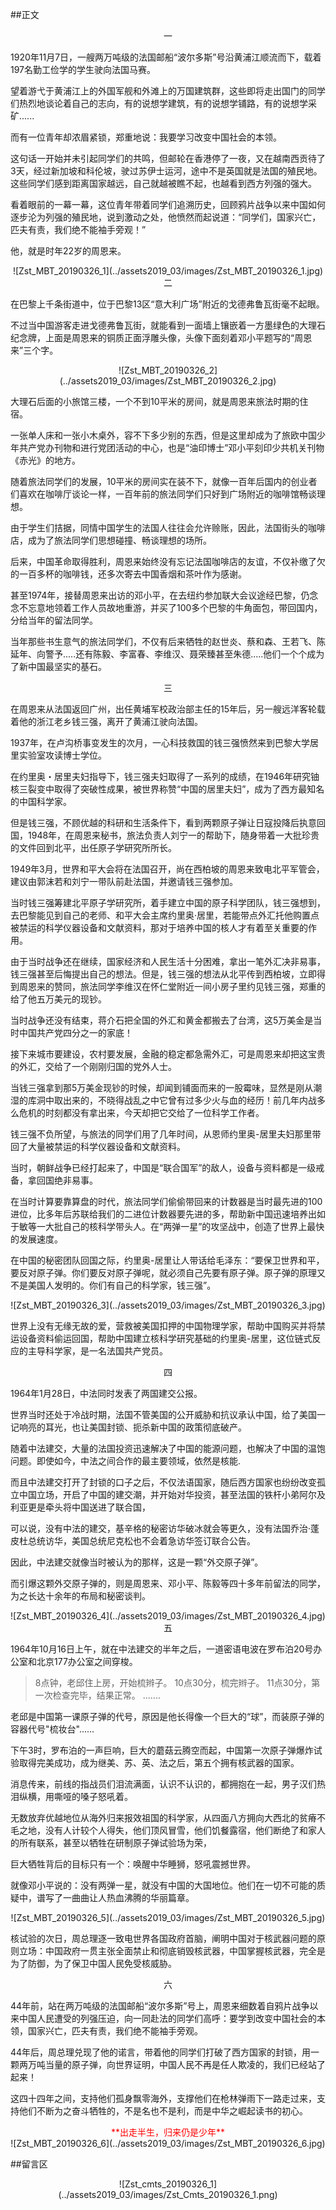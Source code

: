 ##正文

 <div align="center">一</div>

1920年11月7日，一艘两万吨级的法国邮船“波尔多斯”号沿黄浦江顺流而下，载着197名勤工俭学的学生驶向法国马赛。

望着游弋于黄浦江上的外国军舰和外滩上的万国建筑群，这些即将走出国门的同学们热烈地谈论着自己的志向，有的说想学建筑，有的说想学铺路，有的说想学采矿......

而有一位青年却浓眉紧锁，郑重地说：我要学习改变中国社会的本领。

这句话一开始并未引起同学们的共鸣，但邮轮在香港停了一夜，又在越南西贡待了3天，经过新加坡和科伦坡，驶过苏伊士运河，途中不是英国就是法国的殖民地。这些同学们感到距离国家越远，自己就越被瞧不起，也越看到西方列强的强大。

看着眼前的一幕一幕，这位青年带着同学们追溯历史，回顾鸦片战争以来中国如何逐步沦为列强的殖民地，说到激动之处，他愤然而起说道：“同学们，国家兴亡，匹夫有责，我们绝不能袖手旁观！”

他，就是时年22岁的周恩来。

 <div align="center">![Zst_MBT_20190326_1](../assets2019_03/images/Zst_MBT_20190326_1.jpg)</div>

 <div align="center">二</div>

在巴黎上千条街道中，位于巴黎13区“意大利广场”附近的戈德弗鲁瓦街毫不起眼。

不过当中国游客走进戈德弗鲁瓦街，就能看到一面墙上镶嵌着一方墨绿色的大理石纪念牌，上面是周恩来的铜质正面浮雕头像，头像下面刻着邓小平题写的“周恩来”三个字。

 <div align="center">![Zst_MBT_20190326_2](../assets2019_03/images/Zst_MBT_20190326_2.jpg)</div>

大理石后面的小旅馆三楼，一个不到10平米的房间，就是周恩来旅法时期的住宿。

一张单人床和一张小木桌外，容不下多少别的东西，但是这里却成为了旅欧中国少年共产党办刊物和进行党团活动的中心，也是“油印博士”邓小平刻印少共机关刊物《赤光》的地方。

随着旅法同学们的发展，10平米的房间实在装不下，就像一百年后国内的创业者们喜欢在咖啡厅谈论一样，一百年前的旅法同学们只好到广场附近的咖啡馆畅谈理想。

由于学生们拮据，同情中国学生的法国人往往会允许赊账，因此，法国街头的咖啡店，成为了旅法同学们思想碰撞、畅谈理想的场所。

后来，中国革命取得胜利，周恩来始终没有忘记法国咖啡店的友谊，不仅补缴了欠的一百多杯的咖啡钱，还多次寄去中国香烟和茶叶作为感谢。

甚至1974年，接替周恩来出访的邓小平，在去纽约参加联大会议途经巴黎，仍念念不忘意地领着工作人员故地重游，并买了100多个巴黎的牛角面包，带回国内，分给当年的留法同学。

当年那些书生意气的旅法同学们，不仅有后来牺牲的赵世炎、蔡和森、王若飞、陈延年、向警予.....还有陈毅、李富春、李维汉、聂荣臻甚至朱德.....他们一个个成为了新中国最坚实的基石。


 <div align="center">三</div>

在周恩来从法国返回广州，出任黄埔军校政治部主任的15年后，另一艘远洋客轮载着他的浙江老乡钱三强，离开了黄浦江驶向法国。

1937年，在卢沟桥事变发生的次月，一心科技救国的钱三强愤然来到巴黎大学居里实验室攻读博士学位。

在约里奥・居里夫妇指导下，钱三强夫妇取得了一系列的成绩，在1946年研究铀核三裂变中取得了突破性成果，被世界称赞“中国的居里夫妇”，成为了西方最知名的中国科学家。

但是钱三强，不顾优越的科研和生活条件下，看到两颗原子弹让日寇投降后执意回国，1948年，在周恩来秘书，旅法负责人刘宁一的帮助下，随身带着一大批珍贵的文件回到北平，出任原子学研究所所长。

1949年3月，世界和平大会将在法国召开，尚在西柏坡的周恩来致电北平军管会，建议由郭沫若和刘宁一带队前赴法国，并邀请钱三强参加。

当时钱三强筹建北平原子学研究所，着手建立中国的原子科学团队，钱三强想到，去巴黎能见到自己的老师、和平大会主席约里奥·居里，若能带点外汇托他购置点被禁运的科学仪器设备和文献资料，那对于培养中国的核人才有着至关重要的作用。

由于当时战争还在继续，国家经济和人民生活十分困难，拿出一笔外汇决非易事，钱三强甚至后悔提出自己的想法。但是，钱三强的想法从北平传到西柏坡，立即得到周恩来的赞同，旅法同学李维汉在怀仁堂附近一间小房子里约见钱三强，郑重的给了他五万美元的现钞。

当时战争还没有结束，蒋介石把全国的外汇和黄金都搬去了台湾，这5万美金是当时中国共产党四分之一的家底！

接下来城市要建设，农村要发展，金融的稳定都急需外汇，可是周恩来却把这宝贵的外汇，交给了一个刚刚归国的党外人士。

当钱三强拿到那5万美金现钞的时候，却闻到铺面而来的一股霉味，显然是刚从潮湿的库洞中取出来的，不晓得战乱之中它曾有过多少火与血的经历！前几年内战多么危机的时刻都没有拿出来，今天却把它交给了一位科学工作者。

钱三强不负所望，与旅法的同学们用了几年时间，从恩师约里奥-居里夫妇那里带回了大量被禁运的科学仪器设备和文献资料。

当时，朝鲜战争已经打起来了，中国是“联合国军”的敌人，设备与资料都是一级戒备，拿回国绝非易事。

在当时计算要靠算盘的时代，旅法同学们偷偷带回来的计数器是当时最先进的100进位，比多年后苏联给我们的二进位计数器要先进的多，帮助新中国迅速培养出如于敏等一大批自己的核科学带头人。在“两弹一星”的攻坚战中，创造了世界上最快的发展速度。

在中国的秘密团队回国之际，约里奥-居里让人带话给毛泽东：“要保卫世界和平，要反对原子弹。你们要反对原子弹呢，就必须自己先要有原子弹。原子弹的原理又不是美国人发明的。你们有自己的科学家，钱三强”。

 <div align="center">![Zst_MBT_20190326_3](../assets2019_03/images/Zst_MBT_20190326_3.jpg)</div>

世界上没有无缘无故的爱，营救被美国扣押的中国物理学家，帮助中国购买并将禁运设备资料偷运回国，帮助中国建立核科学研究基础的约里奥-居里，这位链式反应的主导科学家，是一名法国共产党员。



 <div align="center">四</div>

1964年1月28日，中法同时发表了两国建交公报。

世界当时还处于冷战时期，法国不管美国的公开威胁和抗议承认中国，给了美国一记响亮的耳光，也让美国封锁、扼杀新中国的政策彻底破产。

随着中法建交，大量的法国投资迅速解决了中国的能源问题，也解决了中国的温饱问题。即使如今，中法之间合作的最主要领域，依然是核能.

而且中法建交打开了封锁的口子之后，不仅法语国家，随后西方国家也纷纷改变孤立中国立场，开启了中国的建交潮，并开始对华投资，甚至法国的铁杆小弟阿尔及利亚更是牵头将中国送进了联合国，

可以说，没有中法的建交，基辛格的秘密访华破冰就会等更久，没有法国乔治·蓬皮杜总统访华，美国总统尼克松也不会着急访华签订联合公告。

因此，中法建交就像当时被认为的那样，这是一颗“外交原子弹”。

而引爆这颗外交原子弹的，则是周恩来、邓小平、陈毅等四十多年前留法的同学，为之长达十余年的布局和秘密谈判。

 <div align="center">![Zst_MBT_20190326_4](../assets2019_03/images/Zst_MBT_20190326_4.jpg)</div>

 <div align="center">五</div>

1964年10月16日上午，就在中法建交的半年之后，一道密语电波在罗布泊20号办公室和北京177办公室之间穿梭。

>8点钟，老邱住上房，开始梳辫子。
>10点30分，梳完辫子。
>11点30分，第一次检查完毕，结果正常。
>.......

老邱是中国第一课原子弹的代号，原因是他长得像一个巨大的“球”，而装原子弹的容器代号"梳妆台"......

下午3时，罗布泊的一声巨响，巨大的蘑菇云腾空而起，中国第一次原子弹爆炸试验取得完美成功，成为继美、苏、英、法之后，第五个拥有核武器的国家。

消息传来，前线的指战员们泪流满面，认识不认识的，都拥抱在一起，男子汉们热泪纵横，用嘶哑的嗓子怒吼着。

无数放弃优越地位从海外归来报效祖国的科学家，从四面八方拥向大西北的贫瘠不毛之地，没有人计较个人得失，他们顶风冒雪，他们饥餐露宿，他们断绝了和家人的所有联系，甚至以牺牲在研制原子弹试验场为荣，

巨大牺牲背后的目标只有一个：唤醒中华睡狮，怒吼震撼世界。

就像邓小平说的：没有两弹一星，就没有中国的大国地位。他们在一切不可能的质疑中，谱写了一曲曲让人热血沸腾的华丽篇章。

 <div align="center">![Zst_MBT_20190326_5](../assets2019_03/images/Zst_MBT_20190326_5.jpg)</div>

核试验的次日，周总理逐一致电世界各国政府首脑，阐明中国对于核武器问题的原则立场：中国政府一贯主张全面禁止和彻底销毁核武器，中国掌握核武器，完全是为了防御，为了保卫中国人民免受核威胁。


 <div align="center">六</div>

44年前，站在两万吨级的法国邮船“波尔多斯”号上，周恩来细数着自鸦片战争以来中国人民遭受的列强压迫，向一同赴法的同学们高呼：要学到改变中国社会的本领，国家兴亡，匹夫有责，我们绝不能袖手旁观。

44年后，周总理兑现了他的诺言，带着他的同学们打破了西方国家的封锁，用一颗两万吨当量的原子弹，向世界证明，中国人民不再是任人欺凌的，我们已经站了起来！

这四十四年之间，支持他们孤身飘零海外，支撑他们在枪林弹雨下一路走过来，支持他们不断为之奋斗牺牲的，不是名也不是利，而是中华之崛起读书的初心。

 <div align="center"><font color="red">**出走半生，归来仍是少年**</font></div>

 <div align="center">![Zst_MBT_20190326_6](../assets2019_03/images/Zst_MBT_20190326_6.jpg)</div>

##留言区
 <div align="center">![Zst_cmts_20190326_1](../assets2019_03/images/Zst_Cmts_20190326_1.png)</div>